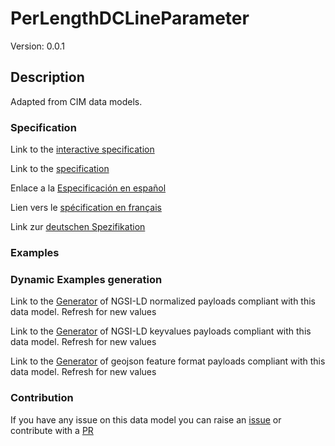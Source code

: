 # PerLengthDCLineParameter
Version: 0.0.1

## Description 

Adapted from CIM data models. 
### Specification

Link to the [interactive specification](https://swagger.lab.fiware.org/?url=https://github.com/smart-data-models/dataModel.EnergyCIM/blob/master/PerLengthDCLineParameter/swagger.yaml)

Link to the [specification](https://github.com/smart-data-models/dataModel.EnergyCIM/blob/master/PerLengthDCLineParameter/doc/spec.md)

Enlace a la [Especificación en español](https://github.com/smart-data-models/dataModel.EnergyCIM/blob/master/PerLengthDCLineParameter/doc/spec_ES.md)

Lien vers le [spécification en français](https://github.com/smart-data-models/dataModel.EnergyCIM/blob/master/PerLengthDCLineParameter/doc/spec_FR.md)

Link zur [deutschen Spezifikation](https://github.com/smart-data-models/dataModel.EnergyCIM/blob/master/PerLengthDCLineParameter/doc/spec_DE.md)
### Examples
### Dynamic Examples generation

Link to the [Generator](https://smartdatamodels.org/extra/ngsi-ld_generator.php?schemaUrl=https://raw.githubusercontent.com/smart-data-models/dataModel.EnergyCIM/master/PerLengthDCLineParameter/schema.json&email=info@smartdatamodels.org) of NGSI-LD normalized payloads compliant with this data model. Refresh for new values

Link to the [Generator](https://smartdatamodels.org/extra/ngsi-ld_generator_keyvalues.php?schemaUrl=https://raw.githubusercontent.com/smart-data-models/dataModel.EnergyCIM/master/PerLengthDCLineParameter/schema.json&email=info@smartdatamodels.org) of NGSI-LD keyvalues payloads compliant with this data model. Refresh for new values

Link to the [Generator](https://smartdatamodels.org/extra/geojson_features_generator_v1.0.php?schemaUrl=https://raw.githubusercontent.com/smart-data-models/dataModel.EnergyCIM/master/PerLengthDCLineParameter/schema.json&email=info@smartdatamodels.org) of geojson feature format payloads compliant with this data model. Refresh for new values
### Contribution

 If you have any issue on this data model you can raise an [issue](https://github.com/smart-data-models/dataModel.EnergyCIM/issues)  or contribute with a [PR](https://github.com/smart-data-models/dataModel.EnergyCIM/pulls)